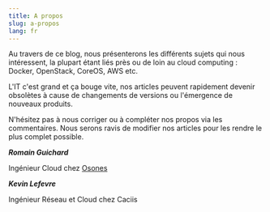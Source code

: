 ```yaml
---
title: A propos
slug: a-propos
lang: fr
---
```


Au travers de ce blog, nous présenterons les différents sujets qui nous intéressent,
la plupart étant liés près ou de loin au cloud computing : Docker, OpenStack,
CoreOS, AWS etc.

L'IT c'est grand et ça bouge vite, nos articles peuvent rapidement devenir
obsolètes à cause de changements de versions ou l'émergence de nouveaux
produits.

N'hésitez pas à nous corriger ou à compléter nos propos via les commentaires.
Nous serons ravis de modifier nos articles pour les rendre le plus complet
possible.


***Romain Guichard***

Ingénieur Cloud chez [Osones](http://osones.com)

[<i class="fa fa-twitter-square fa-5x" style="color: #659fcb"></i>](https://twitter.com/HerrGuichard)
[<i class="fa fa-linkedin-square fa-5x" style="color: #007bb6"></i>](https://fr.linkedin.com/in/romainguichard)
[<i class="fa fa-envelope-square fa-5x" style="color: #000"></i>](mailto:rguichard@vsense.fr)


***Kevin Lefevre***

Ingénieur Réseau et Cloud chez Caciis

[<i class="fa fa-twitter-square fa-5x" style="color: #659fcb"></i>](https://twitter.com/ArchiFleKs)
[<i class="fa fa-linkedin-square fa-5x" style="color: #007bb6"></i>](https://www.linkedin.com/in/kevinlefevre)
[<i class="fa fa-envelope-square fa-5x" style="color: #000"></i>](mailto:klefevre@vsense.fr)

